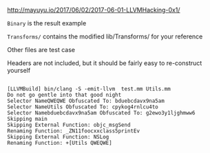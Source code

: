 <http://mayuyu.io/2017/06/02/2017-06-01-LLVMHacking-0x1/>

`Binary` is the result example

`Transforms/` contains the modified lib/Transforms/ for your reference

Other files are test case

Headers are not included, but it should be fairly easy to re-construct yourself


```

[LLVMBuild] bin/clang -S -emit-llvm  test.mm Utils.mm
Do not go gentle into that good night
Selector NameQWEQWE Obfuscated To: bduebcdavx9na5am
Selector NameUtils Obfuscated To: cpykog4rnlcu4to
Selector Namebduebcdavx9na5am Obfuscated To: g2ewo3y1ljghmww6
Skipping main
Skipping External Function: objc_msgSend
Renaming Function: _ZN11foocxxclass5printEv
Skipping External Function: NSLog
Renaming Function: +[Utils QWEQWE]

```
